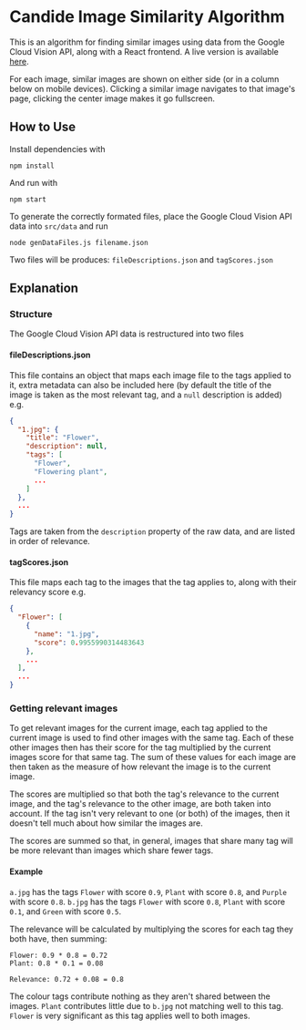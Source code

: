 # Candide Image Similarity Algorithm

This is an algorithm for finding similar images using data from the Google Cloud Vision API, along with a React frontend. A live version is available [here](https://nroboto-candide-image-sim.herokuapp.com/).

For each image, similar images are shown on either side (or in a column below on mobile devices). Clicking a similar image navigates to that image's page, clicking the center image makes it go fullscreen.

## How to Use

Install dependencies with

```
npm install
```

And run with

```
npm start
```

To generate the correctly formated files, place the Google Cloud Vision API data into `src/data` and run

```
node genDataFiles.js filename.json
```

Two files will be produces: `fileDescriptions.json` and `tagScores.json`

## Explanation

### Structure

The Google Cloud Vision API data is restructured into two files

#### fileDescriptions.json

This file contains an object that maps each image file to the tags applied to it, extra metadata can also be included here (by default the title of the image is taken as the most relevant tag, and a `null` description is added) e.g.

```json
{
  "1.jpg": {
    "title": "Flower",
    "description": null,
    "tags": [
      "Flower",
      "Flowering plant",
      ...
    ]
  },
  ...
}
```

Tags are taken from the `description` property of the raw data, and are listed in order of relevance.

#### tagScores.json

This file maps each tag to the images that the tag applies to, along with their relevancy score e.g.

```json
{
  "Flower": [
    {
      "name": "1.jpg",
      "score": 0.9955990314483643
    },
    ...
  ],
  ...
}
```

### Getting relevant images

To get relevant images for the current image, each tag applied to the current image is used to find other images with the same tag. Each of these other images then has their score for the tag multiplied by the current images score for that same tag. The sum of these values for each image are then taken as the measure of how relevant the image is to the current image.

The scores are multiplied so that both the tag's relevance to the current image, and the tag's relevance to the other image, are both taken into account. If the tag isn't very relevant to one (or both) of the images, then it doesn't tell much about how similar the images are.

The scores are summed so that, in general, images that share many tag will be more relevant than images which share fewer tags.

#### Example

`a.jpg` has the tags `Flower` with score `0.9`, `Plant` with score `0.8`, and `Purple` with score `0.8`.
`b.jpg` has the tags `Flower` with score `0.8`, `Plant` with score `0.1`, and `Green` with score `0.5`.

The relevance will be calculated by multiplying the scores for each tag they both have, then summing:

```text
Flower: 0.9 * 0.8 = 0.72
Plant: 0.8 * 0.1 = 0.08

Relevance: 0.72 + 0.08 = 0.8
```

The colour tags contribute nothing as they aren't shared between the images. `Plant` contributes little due to `b.jpg` not matching well to this tag. `Flower` is very significant as this tag applies well to both images.
